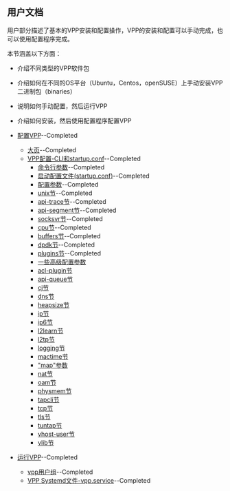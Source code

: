 ## 用户文档

用户部分描述了基本的VPP安装和配置操作，VPP的安装和配置可以手动完成，也可以使用配置程序完成。

本节涵盖以下方面：

* 介绍不同类型的VPP软件包
* 介绍如何在不同的OS平台（Ubuntu，Centos，openSUSE）上手动安装VPP二进制包（binaries）
* 说明如何手动配置，然后运行VPP
* 介绍如何安装，然后使用配置程序配置VPP

* [配置VPP](https://github.com/penybai/vpp-docs/blob/master/Getting-Started/For-Users/Configuring-VPP/Configuring-VPP.md)--Completed
  - [大页](https://github.com/penybai/vpp-docs/blob/master/Getting-Started/For-Users/Configuring-VPP/Huge-Pages.md)--Completed
  - [VPP配置-CLI和startup.conf](https://github.com/penybai/vpp-docs/blob/master/Getting-Started/For-Users/Configuring-VPP/VPP-Configuration-CLI-and-startup.conf.md)--Completed
    - [命令行参数](https://github.com/penybai/vpp-docs/blob/master/Getting-Started/For-Users/Configuring-VPP/VPP-Configuration-CLI-and-startup.conf.md#命令行参数)--Completed
    - [启动配置文件(startup.conf)](https://github.com/penybai/vpp-docs/blob/master/Getting-Started/For-Users/Configuring-VPP/VPP-Configuration-CLI-and-startup.conf.md#启动配置文件(startup.conf))--Completed
    - [配置参数](https://github.com/penybai/vpp-docs/blob/master/Getting-Started/For-Users/Configuring-VPP/VPP-Configuration-CLI-and-startup.conf.md#配置参数)--Completed
    - [unix节](https://github.com/penybai/vpp-docs/blob/master/Getting-Started/For-Users/Configuring-VPP/VPP-Configuration-CLI-and-startup.conf.md#unix节)--Completed
    - [api-trace节](https://github.com/penybai/vpp-docs/blob/master/Getting-Started/For-Users/Configuring-VPP/VPP-Configuration-CLI-and-startup.conf.md#api-trace节)--Completed
    - [api-segment节](https://github.com/penybai/vpp-docs/blob/master/Getting-Started/For-Users/Configuring-VPP/VPP-Configuration-CLI-and-startup.conf.md#api-segment节)--Completed
    - [socksvr节](https://github.com/penybai/vpp-docs/blob/master/Getting-Started/For-Users/Configuring-VPP/VPP-Configuration-CLI-and-startup.conf.md#socksvr节)--Completed
    - [cpu节](https://github.com/penybai/vpp-docs/blob/master/Getting-Started/For-Users/Configuring-VPP/VPP-Configuration-CLI-and-startup.conf.md#cpu节)--Completed
    - [buffers节](https://github.com/penybai/vpp-docs/blob/master/Getting-Started/For-Users/Configuring-VPP/VPP-Configuration-CLI-and-startup.conf.md#buffers节)--Completed
    - [dpdk节](https://github.com/penybai/vpp-docs/blob/master/Getting-Started/For-Users/Configuring-VPP/VPP-Configuration-CLI-and-startup.conf.md#dpdk节)--Completed
    - [plugins节](https://github.com/penybai/vpp-docs/blob/master/Getting-Started/For-Users/Configuring-VPP/VPP-Configuration-CLI-and-startup.conf.md#plugins节)--Completed
    - [一些高级配置参数]()
    - [acl-plugin节]()
    - [api-queue节]()
    - [cj节]()
    - [dns节]()
    - [heapsize节]()
    - [ip节]()
    - [ip6节]()
    - [l2learn节]()
    - [l2tp节]()
    - [logging节]()
    - [mactime节]()
    - ["map"参数]()
    - [nat节]()
    - [oam节]()
    - [physmem节]()
    - [tapcli节]()
    - [tcp节]()
    - [tls节]()
    - [tuntap节]()
    - [vhost-user节]()
    - [vlib节]()
* [运行VPP](https://github.com/penybai/vpp-docs/blob/master/Getting-Started/For-Users/Running-VPP/Running-VPP.md)--Completed
  - [vpp用户组](https://github.com/penybai/vpp-docs/blob/master/Getting-Started/For-Users/Running-VPP/Running-VPP.md#vpp用户组)--Completed
  - [VPP Systemd文件-vpp.service](https://github.com/penybai/vpp-docs/blob/master/Getting-Started/For-Users/Running-VPP/Running-VPP.md#VPP-Systemd文件-vpp.service)--Completed
  